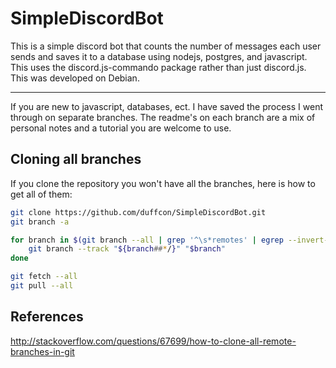 # SimpleDiscordBot

This is a simple discord bot that counts the number of messages each user sends and saves it to a database using nodejs, postgres, and javascript. This uses the discord.js-commando package rather than just discord.js. This was developed on Debian.

---

If you are new to javascript, databases, ect. I have saved the process I went through on separate branches. The readme's on each branch are a mix of personal notes and a tutorial you are welcome to use.

## Cloning all branches

If you clone the repository you won't have all the branches, here is how to get all of them:

```bash
git clone https://github.com/duffcon/SimpleDiscordBot.git
git branch -a
```



```bash
for branch in $(git branch --all | grep '^\s*remotes' | egrep --invert-match '(:?HEAD|master)$'); do
    git branch --track "${branch##*/}" "$branch"
done

git fetch --all
git pull --all
```

## References
http://stackoverflow.com/questions/67699/how-to-clone-all-remote-branches-in-git
